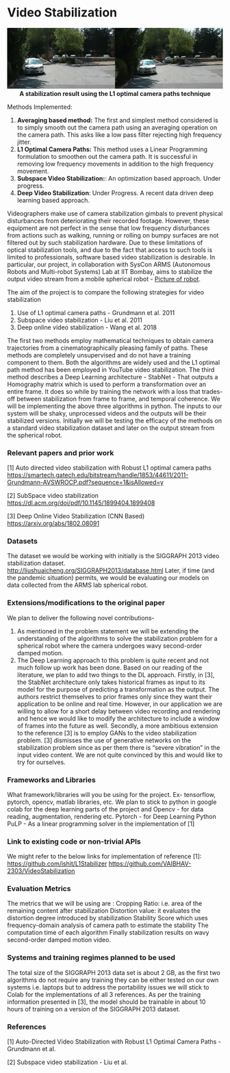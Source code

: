 # Video Stabilization

<p align="center">
  <img src="media/VidStab.gif" width="700"/>
  <br>
<b>A stabilization result using the L1 optimal camera paths technique</b>
</p>

Methods Implemented:
1. **Averaging based method:** The first and simplest method considered is to simply smooth out the camera path using an averaging operation on the camera path. This asks like a low pass filter rejecting high frequency jitter.
2. **L1 Optimal Camera Paths:** This method uses a Linear Programming formulation to smoothen out the camera path. It is successful in removing low frequency movements in addition to the high frequency movement. 
3. **Subspace Video Stabilization:**: An optimization based approach. Under progress.
4. **Deep Video Stabilization**: Under Progress. A recent data driven deep learning based approach.  

Videographers make use of camera stabilization gimbals to prevent physical disturbances from deteriorating their recorded footage. However, these equipment are not perfect in the sense that low frequency disturbances from actions such as walking, running or rolling on bumpy surfaces are not filtered out by such stabilization hardware.
Due to these limitations of optical stabilization tools, and due to the fact that access to such tools is limited to professionals, software based video stabilization is desirable. 
In particular, our project, in collaboration with SysCon ARMS (Autonomous Robots and Multi-robot Systems) Lab at IIT Bombay, aims to stabilize the output video stream from a mobile spherical robot - [Picture of robot](https://www.sc.iitb.ac.in/embeddedLab.html).

The aim of the project is to compare the following strategies for video stabilization
1. Use of L1 optimal camera paths - Grundmann et al. 2011
2. Subspace video stabilization - Liu et al. 2011
3. Deep online video stabilization - Wang et al. 2018

The first two methods employ mathematical techniques to obtain camera trajectories from a cinematographically pleasing family of paths. These methods are completely unsupervised and do not have a training component to them. Both the algorithms are widely used and the L1 optimal path method has been employed in YouTube video stabilization. 
The third method describes a Deep Learning architecture - StabNet - That outputs a Homography matrix which is used to perform a transformation over an entire frame. It does so while by training the network with a loss that trades-off between stabilization from frame to frame, and temporal coherence.
We will be implementing the above three algorithms in python. The inputs to our system will be shaky, unprocessed videos and the outputs will be their stabilized versions. 
Initially we will be testing the efficacy of the methods on a standard video stabilization dataset and later on the output stream from the spherical robot.

### Relevant papers and prior work

[1] Auto directed video stabilization with Robust L1 optimal camera paths
https://smartech.gatech.edu/bitstream/handle/1853/44611/2011-Grundmann-AVSWROCP.pdf?sequence=1&isAllowed=y

[2] SubSpace video stabilization
https://dl.acm.org/doi/pdf/10.1145/1899404.1899408

[3] Deep Online Video Stabilization (CNN Based)
https://arxiv.org/abs/1802.08091

### Datasets
The dataset we would be working with initially is the SIGGRAPH 2013 video stabilization dataset.
http://liushuaicheng.org/SIGGRAPH2013/database.html
Later, if time (and the pandemic situation) permits, we would be evaluating our models on data collected from the ARMS lab spherical robot. 

### Extensions/modifications to the original paper

We plan to deliver the following novel contributions-
1. As mentioned in the problem statement we will be extending the understanding of the algorithms to solve the stabilization problem for a spherical robot where the camera undergoes wavy second-order damped motion.
2. The Deep Learning approach to this problem is quite recent and not much follow up work has been done. Based on our reading of the literature, we plan to add two things to the DL approach. Firstly, in [3], the StabNet architecture only takes historical frames as input to its model for the purpose of predicting a transformation as the output. The authors restrict themselves to prior frames only since they want their application to be online and real time. However, in our application we are willing to allow for a short delay between video recording and rendering and hence we would like to modify the architecture to include a window of frames into the future as well.
Secondly, a more ambitious extension to the reference [3] is to employ GANs to the video stabilization problem. [3] dismisses the use of generative networks on the stabilization problem since as per them there is “severe vibration” in the input video content. We are not quite convinced by this and would like to try for ourselves.

### Frameworks and Libraries
What framework/libraries will you be using for the project. Ex- tensorflow, pytorch, opencv, matlab libraries, etc.
We plan to stick to python in google colab for the deep learning parts of the project and 
Opencv - for data reading, augmentation, rendering etc.
Pytorch - for Deep Learning 
Python PuLP - As a linear programming solver in the implementation of [1]

### Link to existing code or non-trivial APIs

We might refer to the below links for implementation of reference [1]:
https://github.com/ishit/L1Stabilizer
https://github.com/VAIBHAV-2303/VideoStabilization

### Evaluation Metrics

The metrics that we will be using are :
Cropping Ratio: i.e. area of the remaining content after stabilization
Distortion value: it  evaluates the distortion degree introduced by stabilization
Stability Score which uses frequency-domain analysis of camera path to estimate the stability
The computation time of each algorithm
Finally stabilization results on wavy second-order damped motion video.

### Systems and training regimes planned to be used

The total size of the SIGGRAPH 2013 data set is about 2 GB, as the first two algorithms do not require any training they can be either tested on our own systems i.e. laptops but to address the portability issues we will stick to Colab for the implementations of all 3 references. 
As per the training information presented in [3], the model should be trainable in about 10 hours of training on a version of the SIGGRAPH 2013 dataset.

### References

[1] Auto-Directed Video Stabilization with Robust L1 Optimal Camera Paths - Grundmann et al.

[2] Subspace video stabilization  - Liu et al.
